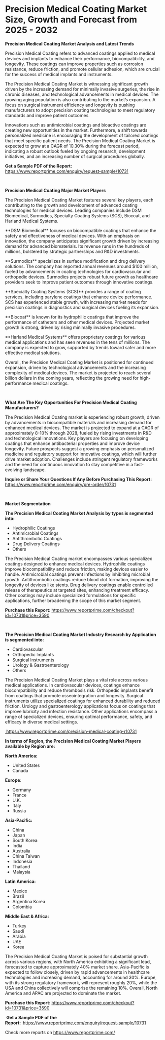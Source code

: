 <p><h1>Precision Medical Coating Market Size, Growth and Forecast from 2025 - 2032</h1></p><p><strong>Precision Medical Coating Market Analysis and Latest Trends</strong></p>
<p><p>Precision Medical Coating refers to advanced coatings applied to medical devices and implants to enhance their performance, biocompatibility, and longevity. These coatings can improve properties such as corrosion resistance, reduce friction, and promote cellular adhesion, which are crucial for the success of medical implants and instruments. </p><p>The Precision Medical Coating Market is witnessing significant growth driven by the increasing demand for minimally invasive surgeries, the rise in chronic diseases, and technological advancements in medical devices. The growing aging population is also contributing to the market’s expansion. A focus on surgical instrument efficiency and longevity is pushing manufacturers to adopt precision coating technologies to meet regulatory standards and improve patient outcomes.</p><p>Innovations such as antimicrobial coatings and bioactive coatings are creating new opportunities in the market. Furthermore, a shift towards personalized medicine is encouraging the development of tailored coatings that meet specific patient needs. The Precision Medical Coating Market is expected to grow at a CAGR of 10.30% during the forecast period, indicating a robust outlook fueled by ongoing research, development initiatives, and an increasing number of surgical procedures globally.</p></p>
<p><strong>Get a Sample PDF of the Report:&nbsp;</strong> <a href="https://www.reportprime.com/enquiry/request-sample/10731?utm_campaign=3566&utm_medium=2&utm_source=Github&utm_content=ia&utm_term=20032025&utm_id=precision-medical-coating">https://www.reportprime.com/enquiry/request-sample/10731</a></p>
<p>&nbsp;</p>
<p><strong>Precision Medical Coating Major Market Players</strong></p>
<p><p>The Precision Medical Coating Market features several key players, each contributing to the growth and development of advanced coating technologies for medical devices. Leading companies include DSM Biomedical, Surmodics, Specialty Coating Systems (SCS), Biocoat, and Harland Medical Systems. </p><p>**DSM Biomedical** focuses on biocompatible coatings that enhance the safety and effectiveness of medical devices. With an emphasis on innovation, the company anticipates significant growth driven by increasing demand for advanced biomaterials. Its revenue runs in the hundreds of millions, bolstered by strategic partnerships and R&D investments.</p><p>**Surmodics** specializes in surface modification and drug delivery solutions. The company has reported annual revenues around $100 million, fueled by advancements in coating technologies for cardiovascular and orthopedic devices. Surmodics projects robust future growth as healthcare providers seek to improve patient outcomes through innovative coatings.</p><p>**Specialty Coating Systems (SCS)** provides a range of coating services, including parylene coatings that enhance device performance. SCS has experienced stable growth, with increasing market needs for precision coatings in diagnostics and surgical devices fueling its expansion.</p><p>**Biocoat** is known for its hydrophilic coatings that improve the performance of catheters and other medical devices. Projected market growth is strong, driven by rising minimally invasive procedures.</p><p>**Harland Medical Systems** offers proprietary coatings for various medical applications and has seen revenues in the tens of millions. The company is expected to grow, supported by trends toward safer and more effective medical solutions.</p><p>Overall, the Precision Medical Coating Market is positioned for continued expansion, driven by technological advancements and the increasing complexity of medical devices. The market is projected to reach several billion dollars in the coming years, reflecting the growing need for high-performance medical coatings.</p></p>
<p>&nbsp;</p>
<p><strong>What Are The Key Opportunities For Precision Medical Coating Manufacturers?</strong></p>
<p><p>The Precision Medical Coating market is experiencing robust growth, driven by advancements in biocompatible materials and increasing demand for enhanced medical devices. The market is projected to expand at a CAGR of approximately 8-10% through 2028, fueled by rising investments in R&D and technological innovations. Key players are focusing on developing coatings that enhance antibacterial properties and improve device longevity. Future prospects suggest a growing emphasis on personalized medicine and regulatory support for innovative coatings, which will further drive market adoption. Challenges include stringent regulatory frameworks and the need for continuous innovation to stay competitive in a fast-evolving landscape.</p></p>
<p><strong>Inquire or Share Your Questions If Any Before Purchasing This Report:</strong> <a href="https://www.reportprime.com/enquiry/pre-order/10731?utm_campaign=3566&utm_medium=2&utm_source=Github&utm_content=ia&utm_term=20032025&utm_id=precision-medical-coating">https://www.reportprime.com/enquiry/pre-order/10731</a></p>
<p>&nbsp;</p>
<p><strong>Market Segmentation</strong></p>
<p><strong>The Precision Medical Coating Market Analysis by types is segmented into:</strong></p>
<p><ul><li>Hydrophilic Coatings</li><li>Antimicrobial Coatings</li><li>Antithrombotic Coatings</li><li>Drug Delivery Coatings</li><li>Others</li></ul></p>
<p><p>The Precision Medical Coating market encompasses various specialized coatings designed to enhance medical devices. Hydrophilic coatings improve biocompatibility and reduce friction, making devices easier to handle. Antimicrobial coatings prevent infections by inhibiting microbial growth. Antithrombotic coatings reduce blood clot formation, improving the longevity of devices like stents. Drug delivery coatings enable controlled release of therapeutics at targeted sites, enhancing treatment efficacy. Other coatings may include specialized formulations for specific applications, further broadening the scope of this market segment.</p></p>
<p><strong>Purchase this Report:&nbsp;</strong><a href="https://www.reportprime.com/checkout?id=10731&price=3590&utm_campaign=3566&utm_medium=2&utm_source=Github&utm_content=ia&utm_term=20032025&utm_id=precision-medical-coating">https://www.reportprime.com/checkout?id=10731&price=3590</a></p>
<p>&nbsp;</p>
<p><strong>The Precision Medical Coating Market Industry Research by Application is segmented into:</strong></p>
<p><ul><li>Cardiovascular</li><li>Orthopedic Implants</li><li>Surgical Instruments</li><li>Urology & Gastroenterology</li><li>Others</li></ul></p>
<p><p>The Precision Medical Coating Market plays a vital role across various medical applications. In cardiovascular devices, coatings enhance biocompatibility and reduce thrombosis risk. Orthopedic implants benefit from coatings that promote osseointegration and longevity. Surgical instruments utilize specialized coatings for enhanced durability and reduced friction. Urology and gastroenterology applications focus on coatings that improve lubricity and infection resistance. Other applications encompass a range of specialized devices, ensuring optimal performance, safety, and efficacy in diverse medical settings.</p></p>
<p><a href="https://www.reportprime.com/precision-medical-coating-r10731?utm_campaign=3566&utm_medium=2&utm_source=Github&utm_content=ia&utm_term=20032025&utm_id=precision-medical-coating">&nbsp;https://www.reportprime.com/precision-medical-coating-r10731</a></p>
<p><strong>In terms of Region, the Precision Medical Coating Market Players available by Region are:</strong></p>
<p>
    <p> <strong> North America: </strong>
        <ul>
            <li>United States</li>
            <li>Canada</li>
        </ul>
        </p> 
    <p> <strong> Europe: </strong>
        <ul>
            <li>Germany</li>
            <li>France</li>
            <li>U.K.</li>
            <li>Italy</li>
            <li>Russia</li>
        </ul>
        </p> 
    <p> <strong> Asia-Pacific: </strong>
        <ul>
            <li>China</li>
            <li>Japan</li>
            <li>South Korea</li>
            <li>India</li>
            <li>Australia</li>
            <li>China Taiwan</li>
            <li>Indonesia</li>
            <li>Thailand</li>
            <li>Malaysia</li>
        </ul>
        </p> 
    <p> <strong> Latin America: </strong>
        <ul>
            <li>Mexico</li>
            <li>Brazil</li>
            <li>Argentina Korea</li>
            <li>Colombia</li>
        </ul>
        </p> 
    <p> <strong> Middle East & Africa: </strong>
        <ul>
            <li>Turkey</li>
            <li>Saudi</li>
            <li>Arabia</li>
            <li>UAE</li>
            <li>Korea</li>
        </ul>
    </p>
    </p>
<p><p>The Precision Medical Coating Market is poised for substantial growth across various regions, with North America exhibiting a significant lead, forecasted to capture approximately 40% market share. Asia-Pacific is expected to follow closely, driven by rapid advancements in healthcare technologies and increasing demand, accounting for around 30%. Europe, with its strong regulatory framework, will represent roughly 20%, while the USA and China collectively will comprise the remaining 10%. Overall, North America and APAC are projected to dominate the market.</p></p>
<p><strong>Purchase this Report: </strong><a href="https://www.reportprime.com/checkout?id=10731&price=3590&utm_campaign=3566&utm_medium=2&utm_source=Github&utm_content=ia&utm_term=20032025&utm_id=precision-medical-coating">https://www.reportprime.com/checkout?id=10731&price=3590</a></p>
<p>&nbsp;<strong>Get a Sample PDF of the Report:&nbsp;&nbsp;</strong><a href="https://www.reportprime.com/enquiry/request-sample/10731?utm_campaign=3566&utm_medium=2&utm_source=Github&utm_content=ia&utm_term=20032025&utm_id=precision-medical-coating">https://www.reportprime.com/enquiry/request-sample/10731</a></p>
<p><strong></strong></p>
<p>Check more reports on <a href="https://www.reportprime.com/?utm_campaign=3566&utm_medium=2&utm_source=Github&utm_content=ia&utm_term=20032025&utm_id=precision-medical-coating">https://www.reportprime.com/</a></p>